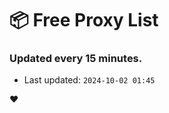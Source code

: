 # :package: Free Proxy List
### Updated every 15 minutes.

- Last updated: `2024-10-02 01:45`

:heart:
